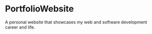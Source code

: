 # PortfolioWebsite
 A personal website that showcases my web and software development career and life.
